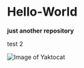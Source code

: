 # Hello-World
**just another repository**

test 2

![Image of Yaktocat](https://octodex.github.com/images/yaktocat.png)


